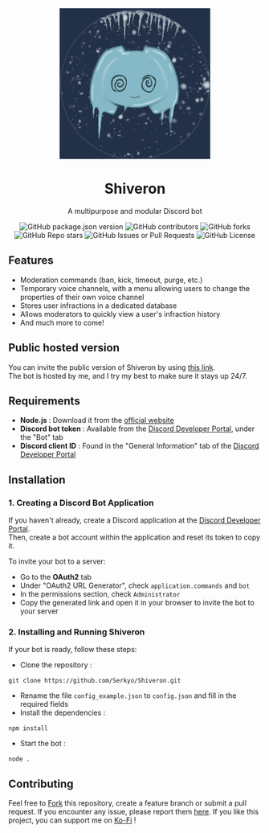 <div align="center">
  <img src="./shiveron_icon.png" height="300" alt="Shiveron Icon">
  <h1>Shiveron</h1>
  <p>A multipurpose and modular Discord bot</p>
  <img alt="GitHub package.json version" src="https://img.shields.io/github/package-json/v/Serkyo/Shiveron?style=flat">
  <img alt="GitHub contributors" src="https://img.shields.io/github/contributors/Serkyo/Shiveron?style=flat&color=green">
  <img alt="GitHub forks" src="https://img.shields.io/github/forks/Serkyo/Shiveron?style=flat&color=aqua">
  <img alt="GitHub Repo stars" src="https://img.shields.io/github/stars/Serkyo/Shiveron?style=flat&color=yellow">
  <img alt="GitHub Issues or Pull Requests" src="https://img.shields.io/github/issues/Serkyo/Shiveron?style=flat&color=red">
  <img alt="GitHub License" src="https://img.shields.io/github/license/Serkyo/Shiveron?style=flat&color=silver">
  <br>
</div>

## Features
- Moderation commands (ban, kick, timeout, purge, etc.)
- Temporary voice channels, with a menu allowing users to change the properties of their own voice channel
- Stores user infractions in a dedicated database
- Allows moderators to quickly view a user's infraction history
- And much more to come!

## Public hosted version
You can invite the public version of Shiveron by using [this link](https://discord.com/oauth2/authorize?client_id=1305623177753526282&permissions=8&integration_type=0&scope=applications.commands+bot).  
The bot is hosted by me, and I try my best to make sure it stays up 24/7.

## Requirements
- **Node.js** : Download it from the [official website](https://nodejs.org/en)
- **Discord bot token** : Available from the [Discord Developer Portal](https://discord.com/developers/applications), under the "Bot" tab
- **Discord client ID** : Found in the "General Information" tab of the [Discord Developer Portal](https://discord.com/developers/applications)

## Installation

### 1. Creating a Discord Bot Application
If you haven't already, create a Discord application at the [Discord Developer Portal](https://discord.com/developers/applications).  
Then, create a bot account within the application and reset its token to copy it.

To invite your bot to a server:
- Go to the **OAuth2** tab
- Under "OAuth2 URL Generator", check `application.commands` and `bot`
- In the permissions section, check `Administrator`
- Copy the generated link and open it in your browser to invite the bot to your server

### 2. Installing and Running Shiveron

If your bot is ready, follow these steps:

- Clone the repository :
```
git clone https://github.com/Serkyo/Shiveron.git
```
- Rename the file `config_example.json` to `config.json` and fill in the required fields
- Install the dependencies :
```
npm install
```
- Start the bot :
```
node .
```
## Contributing
Feel free to [Fork](https://github.com/Serkyo/Shiveron/fork) this repository, create a feature branch or submit a pull request. 
If you encounter any issue, please report them [here](https://github.com/Serkyo/Shiveron/issues).
If you like this project, you can support me on [Ko-Fi](https://ko-fi.com/serkyo) !
